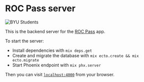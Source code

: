 # ROC Pass server
![BYU Students](https://user-images.githubusercontent.com/3421625/29957067-b2afa71c-8ea8-11e7-9343-9082d316a1ac.gif)

This is the backend server for the [ROC Pass](https://rocpass.com) app.

To start the server:

  * Install dependencies with `mix deps.get`
  * Create and migrate the database with `mix ecto.create && mix ecto.migrate`
  * Start Phoenix endpoint with `mix phx.server`

Then you can visit [`localhost:4000`](http://localhost:4000) from your browser.
